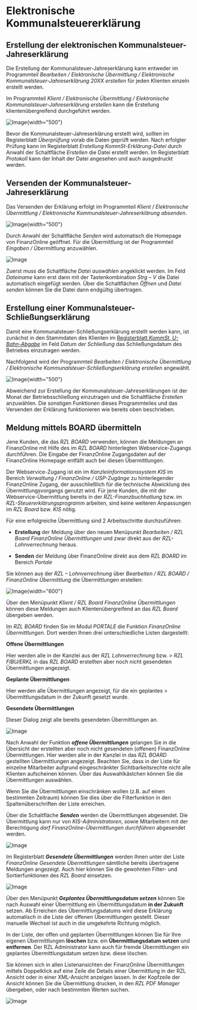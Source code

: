 # Elektronische Kommunalsteuererklärung

## Erstellung der elektronischen Kommunalsteuer-Jahreserklärung

Die Erstellung der Kommunalsteuer-Jahreserklärung kann entweder im Programmteil *Bearbeiten / Elektronische Übermittlung / Elektronische Kommunalsteuer-Jahreserklärung 20XX erstellen* für jeden Klienten einzeln erstellt werden.

Im Programmteil *Klient / Elektronische Übermittlung / Elektronische Kommunalsteuer-Jahreserklärung erstellen* kann die Erstellung klientenübergreifend durchgeführt werden.

![Image](<img/image324.png>){width="500"}

Bevor die Kommunalsteuer-Jahreserklärung erstellt wird, sollten im Registerblatt *Überprüfung* vorab die Daten geprüft werden. Nach erfolgter Prüfung kann im Registerblatt *Erstellung KommSt-Erklärung-Datei* durch Anwahl der Schaltfläche *Erstellen* die Datei erstellt werden. Im Registerblatt *Protokoll* kann der Inhalt der Datei angesehen und auch ausgedruckt werden.

## Versenden der Kommunalsteuer-Jahreserklärung

Das Versenden der Erklärung erfolgt im Programmteil *Klient / Elektronische Übermittlung / Elektronische Kommunalsteuer-Jahreserklärung absenden*.

![Image](<img/image325.png>){width="500"}

Durch Anwahl der Schaltfläche *Senden* wird automatisch die Homepage von FinanzOnline geöffnet. Für die Übermittlung ist der Programmteil *Eingaben / Übermittlung* anzuwählen.

![Image](<img/image326.png>)

Zuerst muss die Schaltfläche *Datei auswählen* angeklickt werden. Im Feld *Dateiname* kann erst dann mit der Tastenkombination *Strg – V* die Datei automatisch eingefügt werden. Über die Schaltflächen *Öffnen* und *Datei senden* können Sie die Datei dann endgültig übertragen.

## Erstellung einer Kommunalsteuer-Schließungserklärung

Damit eine Kommunalsteuer-Schließungserklärung erstellt werden kann, ist zunächst in den Stammdaten des Klienten im [Registerblatt *KommSt, U-Bahn-Abgabe*](../Klientenstammdaten/Stammdaten%20Klient%20(Dienstgeber)/KommSt%2C%20U-Bahn.md) im Feld *Datum der Schließung* das Schließungsdatum des Betriebes einzutragen werden.

Nachfolgend wird der Programmteil *Bearbeiten / Elektronische Übermittlung / Elektronische Kommunalsteuer-Schließungserklärung erstellen* angewählt.

![Image](<img/image327.png>){width="500"}

Abweichend zur Erstellung der Kommunalsteuer-Jahreserklärungen ist der Monat der Betriebsschließung einzutragen und die Schaltfläche *Erstellen* anzuwählen. Die sonstigen Funktionen dieses Programmteiles und das Versenden der Erklärung funktionieren wie bereits oben beschrieben.

## Meldung mittels BOARD übermitteln

Jene Kunden, die das *RZL BOARD* verwenden, können die Meldungen an FinanzOnline mit Hilfe des im *RZL BOARD* hinterlegten Webservice-Zugangs durchführen. Die Eingabe der FinanzOnline Zugangsdaten auf der FinanzOnline Homepage entfällt auch bei diesen Übermittlungen.

Der Webservice-Zugang ist ein im *Kanzleiinformationssystem KIS* im Bereich *Verwaltung / FinanzOnline / USP-Zugänge* zu hinterlegender FinanzOnline Zugang, der ausschließlich für die technische Abwicklung des Übermittlungsvorgangs genutzt wird. Für jene Kunden, die mit der Webservice-Übermittlung bereits in der *RZL-Finanzbuchhaltung* bzw. im *RZL-Steuererklärungsprogramm* arbeiten, sind keine weiteren Anpassungen im *RZL Board* bzw. *KIS* nötig.

Für eine erfolgreiche Übermittlung sind 2 Arbeitsschritte durchzuführen:

- **Erstellung** der Meldung über den neuen Menüpunkt *Bearbeiten / RZL   Board FinanzOnline Übermittlungen* und zwar direkt aus der   *RZL-Lohnverrechnung* heraus.

- **Senden** der Meldung über FinanzOnline direkt aus dem *RZL BOARD* im   Bereich *Portale*

Sie können aus der *RZL – Lohnverrechnung* über *Bearbeiten / RZL BOARD / FinanzOnline Übermittlung* die Übermittlungen erstellen:

![Image](<img/image328.png>){width="600"}

Über den Menüpunkt *Klient / RZL Board FinanzOnline* *Übermittlungen* können diese Meldungen auch Klientenübergreifend an das *RZL Board* übergeben werden.

Im *RZL BOARD* finden Sie im Modul *PORTALE* die Funktion *FinanzOnline Übermittlungen.* Dort werden Ihnen drei unterschiedliche Listen dargestellt:

**Offene Übermittlungen**

Hier werden alle in der Kanzlei aus der *RZL Lohnverrechnung* bzw. > *RZL FIBU/ERKL* in das *RZL BOARD* erstellten aber noch nicht gesendeten Übermittlungen angezeigt.

**Geplante Übermittlungen**

Hier werden alle Übermittlungen angezeigt, für die ein geplantes > Übermittlungsdatum in der Zukunft gesetzt wurde.

**Gesendete Übermittlungen**

Dieser Dialog zeigt alle bereits gesendeten Übermittlungen an.

![Image](<img/image329.png>)

Nach Anwahl der Funktion ***offene Übermittlungen*** gelangen Sie in die Übersicht der erstellten aber noch nicht gesendeten (offenen) FinanzOnline Übermittlungen. Hier werden alle in der Kanzlei in das *RZL BOARD* gestellten Übermittlungen angezeigt. Beachten Sie, dass in der Liste für einzelne Mitarbeiter aufgrund eingeschränkter Sichtbarkeitsrechte nicht alle Klienten aufscheinen können. Über das Auswahlkästchen können Sie die Übermittlungen auswählen.

Wenn Sie die Übermittlungen einschränken wollen (z.B. auf einen bestimmten Zeitraum) können Sie dies über die Filterfunktion in den Spaltenüberschriften der Liste erreichen.

Über die Schaltfläche ***Senden*** werden die Übermittlungen abgesendet. Die Übermittlung kann nur von *KIS-Administratoren*, sowie Mitarbeitern mit der Berechtigung *darf FinanzOnline-Übermittlungen durchführen* abgesendet werden.

![Image](<img/image330.png>)

Im Registerblatt ***Gesendete Übermittlungen*** werden Ihnen unter der Liste *FinanzOnline Gesendete Übermittlungen* sämtliche bereits übertragene Meldungen angezeigt. Auch hier können Sie die gewohnten Filter- und Sortierfunktionen des *RZL Board* einsetzen.

![Image](<img/image331.png>)

Über den Menüpunkt ***Geplantes Übermittlungsdatum setzen*** können Sie nach Auswahl einer Übermittlung ein Übermittlungsdatum **in der Zukunft** setzen. Ab Erreichen des Übermittlungsdatums wird diese Erklärung automatisch in die Liste der offenen Übermittlungen gestellt. Dieser manuelle Wechsel ist auch in die umgekehrte Richtung möglich.

In der Liste, der offen und geplanten Übermittlungen können Sie für Ihre eigenen Übermittlungen **löschen** bzw. ein **Übermittlungsdatum setzen** und **entfernen**. Der RZL Administrator kann auch für fremde Übermittlungen ein geplantes Übermittlungsdatum setzen bzw. diese löschen.

Sie können sich in allen Listenansichten der FinanzOnline Übermittlungen mittels Doppelklick auf eine Zeile die Details einer Übermittlung in der RZL Ansicht oder in einer XML-Ansicht anzeigen lassen. In der Kopfzeile der Ansicht können Sie die Übermittlung drucken, in den *RZL PDF Manager* übergeben, oder nach bestimmten Werten suchen.

![Image](<img/image332.png>)